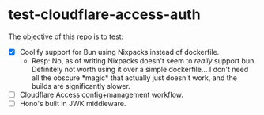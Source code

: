 # test-cloudflare-access-auth

The objective of this repo is to test:
- [x] Coolify support for Bun using Nixpacks instead of dockerfile.
    - Resp: No, as of writing Nixpacks doesn't seem to _really_ support bun. Definitely not worth using it over a simple dockerfile... I don't need all the obscure \*magic* that actually just doesn't work, and the builds are significantly slower.
- [ ] Cloudflare Access config+management workflow.
- [ ] Hono's built in JWK middleware.
